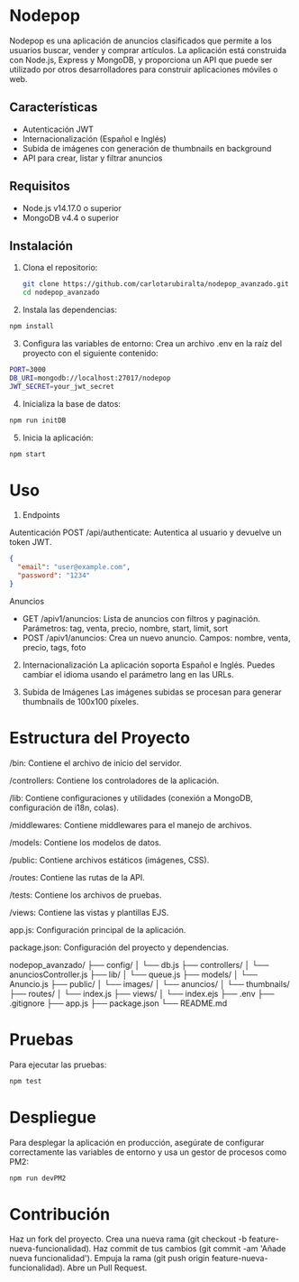 # Nodepop

Nodepop es una aplicación de anuncios clasificados que permite a los usuarios buscar, vender y comprar artículos. La aplicación está construida con Node.js, Express y MongoDB, y proporciona un API que puede ser utilizado por otros desarrolladores para construir aplicaciones móviles o web.

## Características

- Autenticación JWT
- Internacionalización (Español e Inglés)
- Subida de imágenes con generación de thumbnails en background
- API para crear, listar y filtrar anuncios

## Requisitos

- Node.js v14.17.0 o superior
- MongoDB v4.4 o superior

## Instalación

1. Clona el repositorio:
   ```bash
   git clone https://github.com/carlotarubiralta/nodepop_avanzado.git
   cd nodepop_avanzado

2. Instala las dependencias:
```bash
npm install
```
3. Configura las variables de entorno:
Crea un archivo .env en la raíz del proyecto con el siguiente contenido:
```bash
PORT=3000
DB_URI=mongodb://localhost:27017/nodepop
JWT_SECRET=your_jwt_secret
```
4. Inicializa la base de datos:

```bash
npm run initDB
```
5. Inicia la aplicación:

```bash
npm start
```
# Uso

1. Endpoints

Autenticación
POST /api/authenticate: Autentica al usuario y devuelve un token JWT.
```json
{
  "email": "user@example.com",
  "password": "1234"
}
````

Anuncios
- GET /apiv1/anuncios: Lista de anuncios con filtros y paginación.
Parámetros: tag, venta, precio, nombre, start, limit, sort
- POST /apiv1/anuncios: Crea un nuevo anuncio.
Campos: nombre, venta, precio, tags, foto

2. Internacionalización
La aplicación soporta Español e Inglés. Puedes cambiar el idioma usando el parámetro lang en las URLs.

3. Subida de Imágenes
Las imágenes subidas se procesan para generar thumbnails de 100x100 píxeles.

# Estructura del Proyecto
/bin: Contiene el archivo de inicio del servidor.

/controllers: Contiene los controladores de la aplicación.

/lib: Contiene configuraciones y utilidades (conexión a MongoDB, configuración de i18n, colas).

/middlewares: Contiene middlewares para el manejo de archivos.

/models: Contiene los modelos de datos.

/public: Contiene archivos estáticos (imágenes, CSS).

/routes: Contiene las rutas de la API.

/tests: Contiene los archivos de pruebas.

/views: Contiene las vistas y plantillas EJS.

app.js: Configuración principal de la aplicación.

package.json: Configuración del proyecto y dependencias.

nodepop_avanzado/
├── config/
│   └── db.js
├── controllers/
│   └── anunciosController.js
├── lib/
│   └── queue.js
├── models/
│   └── Anuncio.js
├── public/
│   └── images/
│       └── anuncios/
│       └── thumbnails/
├── routes/
│   └── index.js
├── views/
│   └── index.ejs
├── .env
├── .gitignore
├── app.js
├── package.json
└── README.md



# Pruebas
Para ejecutar las pruebas:
```bash
npm test
```
# Despliegue
Para desplegar la aplicación en producción, asegúrate de configurar correctamente las variables de entorno y usa un gestor de procesos como PM2:

```bash
npm run devPM2
```
# Contribución
Haz un fork del proyecto.
Crea una nueva rama (git checkout -b feature-nueva-funcionalidad).
Haz commit de tus cambios (git commit -am 'Añade nueva funcionalidad').
Empuja la rama (git push origin feature-nueva-funcionalidad).
Abre un Pull Request.
